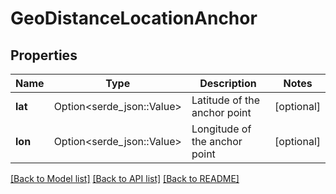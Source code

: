 # GeoDistanceLocationAnchor

## Properties

Name | Type | Description | Notes
------------ | ------------- | ------------- | -------------
**lat** | Option<serde_json::Value> | Latitude of the anchor point | [optional]
**lon** | Option<serde_json::Value> | Longitude of the anchor point | [optional]

[[Back to Model list]](../README.md#documentation-for-models) [[Back to API list]](../README.md#documentation-for-api-endpoints) [[Back to README]](../README.md)


